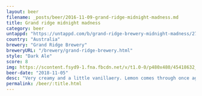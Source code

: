 ```yaml
---
layout: beer
filename: _posts/beer/2016-11-09-grand-ridge-midnight-madness.md
title: Grand ridge midnight madness
category: beer
untappd: "https://untappd.com/b/grand-ridge-brewery-midnight-madness/2737467"
country: "Australia"
brewery: "Grand Ridge Brewery"
breweryURL: "/brewery/grand-ridge-brewery.html"
style: "Dark Ale"
score: 8
img: https://scontent.fsyd9-1.fna.fbcdn.net/v/t1.0-0/p480x480/45418632_10156673533938745_5769332841758326784_o.jpg?_nc_cat=101&_nc_sid=e007fa&_nc_ohc=z-zr-4jxgFsAX8Yat8p&_nc_ht=scontent.fsyd9-1.fna&_nc_tp=6&oh=45cff3b29b6ee9ff4fc7df67f0889ffd&oe=5F47D711
beer-date: "2018-11-05"
desc: "Very creamy and a little vanillaery. Lemon comes through once again but it’s not too strong"
permalink: /beer/:title.html
---
```

